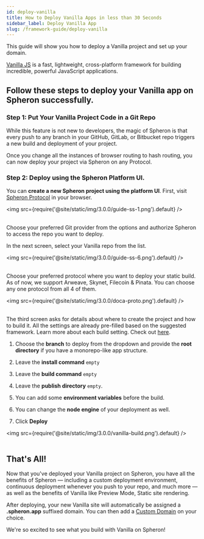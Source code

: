 ```yaml
---
id: deploy-vanilla
title: How to Deploy Vanilla Apps in less than 30 Seconds
sidebar_label: Deploy Vanilla App
slug: /framework-guide/deploy-vanilla
---
```


This guide will show you how to deploy a Vanilla project and set up your domain.

[Vanilla JS](http://vanilla-js.com/) is a fast, lightweight, cross-platform framework for building incredible, powerful JavaScript applications.

## Follow these steps to deploy your  Vanilla app on Spheron successfully.

### Step 1: Put Your Vanilla Project Code in a Git Repo

While this feature is not new to developers, the magic of Spheron is that every push to any branch in your GitHub, GitLab, or Bitbucket repo triggers a new build and deployment of your project.


Once you change all the instances of browser routing to hash routing, you can now deploy your project via Spheron on any Protocol.

### Step 2: Deploy using the Spheron Platform UI.

You can **create a new Spheron project using the platform UI**. First, visit [Spheron Protocol](https://aqua.spheron.network/) in your browser.

<img src={require('@site/static/img/3.0.0/guide-ss-1.png').default} /> <br/><br/>

Choose your preferred Git provider from the options and authorize Spheron to access the repo you want to deploy.

In the next screen, select your Vanilla repo from the list.

<img src={require('@site/static/img/3.0.0/guide-ss-6.png').default} /> <br/><br/>

Choose your preferred protocol where you want to deploy your static build. As of now, we support Arweave, Skynet, Filecoin & Pinata. You can choose any one protocol from all 4 of them.

<img src={require('@site/static/img/3.0.0/doca-proto.png').default} /> <br/><br/>

The third screen asks for details about where to create the project and how to build it. All the settings are already pre-filled based on the suggested framework. Learn more about each build setting. Check out [here](https://docs.spheron.network/deployments/get-started#configuring-the-deployment).

1. Choose the **branch** to deploy from the dropdown and provide the **root directory** if you have a monorepo-like app structure.

1. Leave the **install command** `empty`

1. Leave the **build command** `empty`

1. Leave the **publish directory** `empty`.

1. You can add some **environment variables** before the build.

1. You can change the **node engine** of your deployment as well.

1. Click **Deploy**

<img src={require('@site/static/img/3.0.0/vanilla-build.png').default} /> <br/><br/>

## That's All!

Now that you've deployed your Vanilla project on Spheron, you have all the benefits of Spheron — including a custom deployment environment, continuous deployment whenever you push to your repo, and much more — as well as the benefits of Vanilla like Preview Mode, Static site rendering.

After deploying, your new Vanilla site will automatically be assigned a **.spheron.app** suffixed domain. You can then add a [Custom Domain](https://docs.spheron.network/domain-and-https/centralized-domain/attach-domain) on your choice.

We're so excited to see what you build with Vanilla on Spheron!
